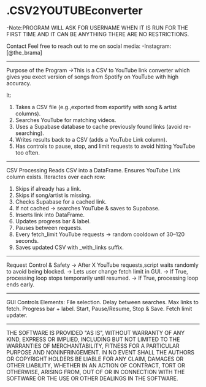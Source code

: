 # .CSV2YOUTUBEconverter

-Note:PROGRAM WILL ASK FOR USERNAME WHEN IT IS RUN FOR THE FIRST TIME AND IT CAN BE ANYTHING THERE ARE NO RESTRICTIONS.

Contact
Feel free to reach out to me on social media:
-Instagram: [@the_brama]
  
---
Purpose of the Program
→This is a CSV to YouTube link converter which gives you exect version of songs from Spotify on YouTube with high accuracy.

It:
1. Takes a CSV file (e.g.,exported from exportify with song & artist columns).
2. Searches YouTube for matching videos.
3. Uses a Supabase database to cache previously found links (avoid re-searching).
4. Writes results back to a CSV (adds a YouTube Link column).
5. Has controls to pause, stop, and limit requests to avoid hitting YouTube too often.

---
CSV Processing
Reads CSV into a DataFrame.
Ensures YouTube Link column exists.
Iteractes over each row:
1. Skips if already has a link.
2. Skips if song/artist is missing.
3. Checks Supabase for a cached link.
4. If not cached → searches YouTube & saves to Supabase.
5. Inserts link into DataFrame.
6. Updates progress bar & label.
7. Pauses between requests.
8. Every fetch_limit YouTube requests → random cooldown of 30–120 seconds.
9. Saves updated CSV with _with_links suffix.

---
Request Control & Safety
→ After X YouTube requests,script waits randomly to avoid being blocked.
→ Lets user change fetch limit in GUI.
→ If True, processing loop stops temporarily until resumed.
→ If True, processing loop ends early.

---
GUI Controls
Elements:
File selection.
Delay between searches.
Max links to fetch.
Progress bar + label.
Start, Pause/Resume, Stop & Save.
Fetch limit updater.

---

THE SOFTWARE IS PROVIDED "AS IS", WITHOUT WARRANTY OF ANY KIND, EXPRESS OR IMPLIED, INCLUDING BUT NOT LIMITED TO THE WARRANTIES OF MERCHANTABILITY, FITNESS FOR A PARTICULAR PURPOSE AND 
NONINFRINGEMENT. IN NO EVENT SHALL THE AUTHORS OR COPYRIGHT HOLDERS BE LIABLE FOR ANY CLAIM, DAMAGES OR OTHER LIABILITY, WHETHER IN AN ACTION OF CONTRACT, TORT OR OTHERWISE, ARISING FROM,
OUT OF OR IN CONNECTION WITH THE SOFTWARE OR THE USE OR OTHER DEALINGS IN THE SOFTWARE.
